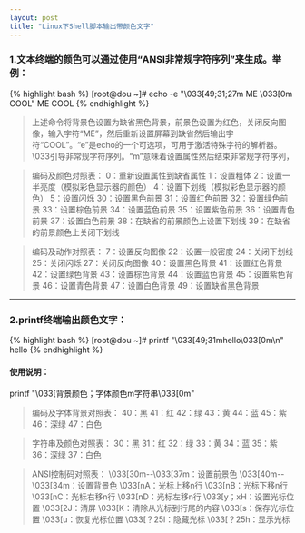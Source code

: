 ```yaml
---
layout: post
title: "Linux下Shell脚本输出带颜色文字"
---
```


### 1.文本终端的颜色可以通过使用“ANSI非常规字符序列”来生成。举例：

{% highlight bash %}
[root@dou ~]# echo -e "\033[49;31;27m ME \033[0m COOL"
 ME  COOL
{% endhighlight %}

>上述命令将背景色设置为缺省黑色背景，前景色设置为红色，关闭反向图像，输入字符“ME”，然后重新设置屏幕到缺省然后输出字符“COOL”。“e”是echo的一个可选项，可用于激活特殊字符的解析器。\033引导非常规字符序列。“m”意味着设置属性然后结束非常规字符序列，

>编码及颜色对照表：
0：重新设置属性到缺省属性
1：设置粗体
2：设置一半亮度（模拟彩色显示器的颜色）
4：设置下划线（模拟彩色显示器的颜色）
5：设置闪烁
30：设置黑色前景
31：设置红色前景
32：设置绿色前景
33：设置棕色前景
34：设置蓝色前景
35：设置紫色前景
36：设置青色前景
37：设置白色前景
38：在缺省的前景颜色上设置下划线
39：在缺省的前景颜色上关闭下划线

>编码及动作对照表：
7：设置反向图像
22：设置一般密度
24：关闭下划线
25：关闭闪烁
27：关闭反向图像
40：设置黑色背景
41：设置红色背景
42：设置绿色背景
43：设置棕色背景
44：设置蓝色背景
45：设置紫色背景
46：设置青色背景
47：设置白色背景
49：设置缺省黑色背景

* * * * * * * * * * * * * * * *

### 2.printf终端输出颜色文字：

{% highlight bash %}
[root@dou ~]# printf "\033[49;31mhello\033[0m\n"
hello
{% endhighlight %}


#### 使用说明：
printf "\033[背景颜色；字体颜色m字符串\033[0m"

>编码及字体背景对照表：
>40：黑
>41：红
>42：绿
>43：黄
>44：蓝
>45：紫
>46：深绿
>47：白色

>字符串及颜色对照表：
>30：黑
>31：红
>32：绿
>33：黄
>34：蓝
>35：紫
>36：深绿
>37：白色


>ANSI控制码对照表：
\033[30m--\033[37m：设置前景色
\033[40m--\033[34m：设置背景色
\033[nA：光标上移n行
\033[nB：光标下移n行
\033[nC：光标右移n行
\033[nD：光标左移n行
\033[y；xH：设置光标位置
\033[2J：清屏
\033[K：清除从光标到行尾的内容
\033[s：保存光标位置
\033[u：恢复光标位置
\033[？25l：隐藏光标
\033[？25h：显示光标